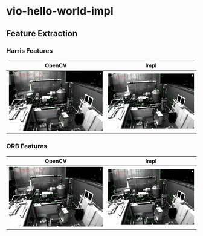 # vio-hello-world-impl

## Feature Extraction

### Harris Features

| OpenCV                          | Impl                          |
| ------------------------------- | ----------------------------- |
| ![](./images/opencv_harris.png) | ![](./images/impl_harris.png) |

### ORB Features

| OpenCV                          | Impl                          |
| ------------------------------- | ----------------------------- |
| ![](./images/opencv_harris.png) | ![](./images/impl_harris.png) |

